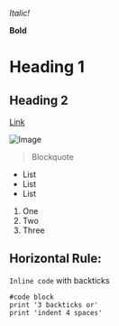 *Italic!*

**Bold**

# Heading 1

## Heading 2

[Link](google.com)

![Image](https://images.ctfassets.net/hrltx12pl8hq/a2hkMAaruSQ8haQZ4rBL9/8ff4a6f289b9ca3f4e6474f29793a74a/nature-image-for-website.jpg?fit=fill&w=480&h=320)

> Blockquote

- List
- List
- List

1) One
2) Two
3) Three

Horizontal Rule:
---

`Inline code` with backticks

```
#code block
print '3 backticks or'
print 'indent 4 spaces'
```

